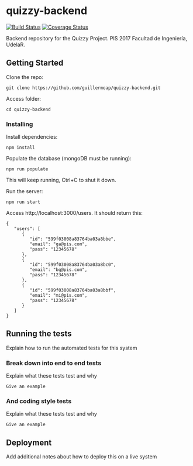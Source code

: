 # quizzy-backend
[![Build Status](https://travis-ci.org/guillermoap/quizzy-backend.svg?branch=master)](https://travis-ci.org/guillermoap/quizzy-backend)
[![Coverage Status](https://coveralls.io/repos/github/guillermoap/quizzy-backend/badge.svg?branch=master)](https://coveralls.io/github/guillermoap/quizzy-backend?branch=master)

Backend repository for the Quizzy Project. PIS 2017 Facultad de Ingeniería, UdelaR.

## Getting Started
Clone the repo:
```
git clone https://github.com/guillermoap/quizzy-backend.git
```
Access folder:
```
cd quizzy-backend
```
### Installing

Install dependencies:
```
npm install
```
Populate the database (mongoDB must be running):
```
npm run populate
```
This will keep running, Ctrl+C to shut it down.

Run the server:
```
npm run start
```
Access http://localhost:3000/users. It should return this:
```
{
   "users": [
      {
         "id": "599f03008a83764ba03a8bbe",
         "email": "ga@pis.com",
         "pass": "12345678"
      },
      {
         "id": "599f03008a83764ba03a8bc0",
         "email": "bg@pis.com",
         "pass": "12345678"
      },
      {
         "id": "599f03008a83764ba03a8bbf",
         "email": "mi@pis.com",
         "pass": "12345678"
      }
   ]
}
```

## Running the tests

Explain how to run the automated tests for this system

### Break down into end to end tests

Explain what these tests test and why

```
Give an example
```

### And coding style tests

Explain what these tests test and why

```
Give an example
```

## Deployment

Add additional notes about how to deploy this on a live system
